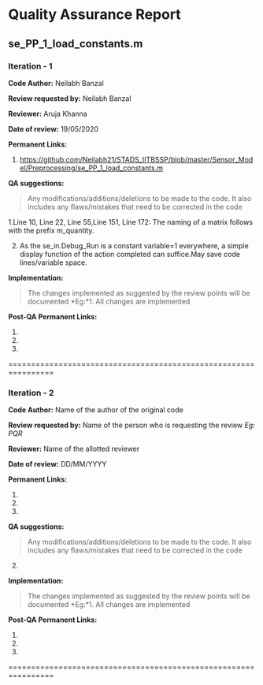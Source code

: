 Quality Assurance Report
====

se_PP_1_load_constants.m
----

### Iteration - 1

**Code Author:** Neilabh Banzal


**Review requested by:** Neilabh Banzal


**Reviewer:** Aruja Khanna


**Date of review:**	19/05/2020


**Permanent Links:**

1. https://github.com/Neilabh21/STADS_IITBSSP/blob/master/Sensor_Model/Preprocessing/se_PP_1_load_constants.m



**QA suggestions:**
> Any modifications/additions/deletions to be made to the code. It also includes any flaws/mistakes that need to be corrected in the code

1.Line 10, Line 22, Line 55,Line 151, Line 172: The naming of a matrix follows with the prefix
 m_quantity.


2. As the se_in.Debug_Run is a constant variable=1 everywhere, a simple display function of the 
action completed can suffice.May save code lines/variable space.



**Implementation:**
> The changes implemented as suggested by the review points will be documented
*Eg:*1. All changes are implemented


**Post-QA Permanent Links:**

1.

2.

3.

================================================================

### Iteration - 2

**Code Author:** Name of the author of the original code


**Review requested by:** Name of the person who is requesting the review *Eg: PQR*


**Reviewer:** Name of the allotted reviewer


**Date of review:**	DD/MM/YYYY


**Permanent Links:**

1. 

2. 

3. 


**QA suggestions:**
> Any modifications/additions/deletions to be made to the code. It also includes any flaws/mistakes that need to be corrected in the code


2. 

**Implementation:**
> The changes implemented as suggested by the review points will be documented
*Eg:*1. All changes are implemented


**Post-QA Permanent Links:**

1.

2.

3.

================================================================
